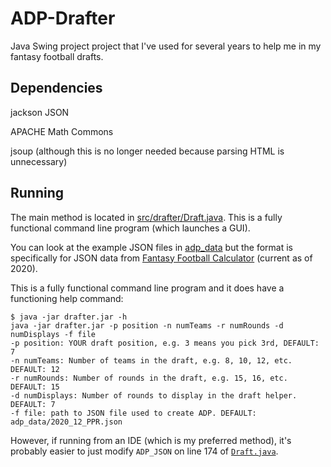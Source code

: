 # ADP-Drafter
Java Swing project project that I've used for several years to help me in my fantasy football drafts.

## Dependencies
jackson JSON 

APACHE Math Commons

jsoup (although this is no longer needed because parsing HTML is unnecessary)

## Running
The main method is located in [src/drafter/Draft.java](https://github.com/jbennatt/ADP-Drafter/blob/master/src/drafter/Draft.java). This is a fully functional command line program (which launches a GUI).

You can look at the example JSON files in [adp_data](https://github.com/jbennatt/ADP-Drafter/tree/master/adp_data) but the format is specifically for JSON data from [Fantasy Football Calculator](https://fantasyfootballcalculator.com/adp) (current as of 2020).

This is a fully functional command line program and it does have a functioning help command:

```
$ java -jar drafter.jar -h
java -jar drafter.jar -p position -n numTeams -r numRounds -d numDisplays -f file
-p position: YOUR draft position, e.g. 3 means you pick 3rd, DEFAULT: 7
-n numTeams: Number of teams in the draft, e.g. 8, 10, 12, etc.  DEFAULT: 12
-r numRounds: Number of rounds in the draft, e.g. 15, 16, etc. DEFAULT: 15
-d numDisplays: Number of rounds to display in the draft helper.  DEFAULT: 7
-f file: path to JSON file used to create ADP. DEFAULT: adp_data/2020_12_PPR.json
```

However, if running from an IDE (which is my preferred method), it's probably easier to just modify `ADP_JSON` on line 174 of [`Draft.java`](https://github.com/jbennatt/ADP-Drafter/blob/master/src/drafter/Draft.java).
